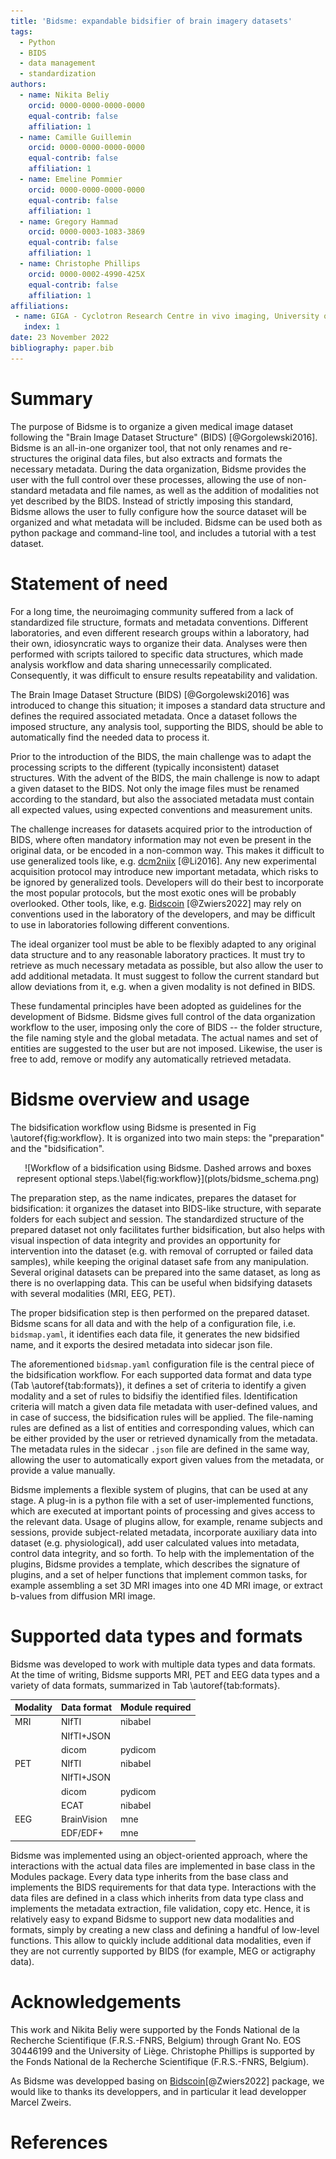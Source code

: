 ```yaml
---
title: 'Bidsme: expandable bidsifier of brain imagery datasets'
tags:
  - Python
  - BIDS
  - data management
  - standardization
authors:
  - name: Nikita Beliy
    orcid: 0000-0000-0000-0000
    equal-contrib: false
    affiliation: 1
  - name: Camille Guillemin
    orcid: 0000-0000-0000-0000
    equal-contrib: false
    affiliation: 1
  - name: Emeline Pommier
    orcid: 0000-0000-0000-0000
    equal-contrib: false
    affiliation: 1
  - name: Gregory Hammad
    orcid: 0000-0003-1083-3869
    equal-contrib: false
    affiliation: 1
  - name: Christophe Phillips
    orcid: 0000-0002-4990-425X
    equal-contrib: false
    affiliation: 1
affiliations:
 - name: GIGA - Cyclotron Research Centre in vivo imaging, University of Liege, Liege, Belgium
   index: 1
date: 23 November 2022
bibliography: paper.bib
---
```


# Summary

The purpose of Bidsme is to organize a given medical image dataset following the "Brain Image Dataset Structure" (BIDS) [@Gorgolewski2016]. Bidsme is an all-in-one organizer tool, that not only renames and re-structures the original data files, but also extracts and formats the necessary metadata. During the data organization, Bidsme provides the user with the full control over these processes, allowing the use of non-standard metadata and file names, as well as the addition of modalities not yet described by the BIDS. Instead of strictly imposing this standard, Bidsme allows the user to fully configure how the source dataset will be organized and what metadata will be included. Bidsme can be used both as python package and command-line tool, and includes a tutorial with a test dataset.

# Statement of need

For a long time, the neuroimaging community suffered from a lack of standardized file structure, formats and metadata conventions. Different laboratories, and even different research groups within a laboratory, had their own, idiosyncratic ways to organize their data. Analyses were then performed with scripts tailored to specific data structures, which made analysis workflow and data sharing unnecessarily complicated. Consequently, it was difficult to ensure results repeatability and validation.

The Brain Image Dataset Structure (BIDS) [@Gorgolewski2016] was introduced to change this situation; it imposes a standard data structure and defines the required associated metadata. Once a dataset follows the imposed structure, any analysis tool, supporting the BIDS, should be able to automatically find the needed data to process it.

Prior to the introduction of the BIDS, the main challenge was to adapt the processing scripts to the different (typically inconsistent) dataset structures. With the advent of the BIDS, the main challenge is now to adapt a given dataset to the BIDS. Not only the image files must be renamed according to the standard, but also the associated metadata must contain all expected values, using expected conventions and measurement units.

The challenge increases for datasets acquired prior to the introduction of BIDS, where often mandatory information may not even be present in the original data, or be encoded in a non-common way. This makes it difficult to use generalized tools like, e.g. [dcm2niix](https://github.com/rordenlab/dcm2niix) [@Li2016]. Any new experimental acquisition protocol may introduce new important metadata, which risks to be ignored by generalized tools. Developers will do their best to incorporate the most popular protocols, but the most exotic ones will be probably overlooked. Other tools, like, e.g. [Bidscoin](https://github.com/Donders-Institute/bidscoin) [@Zwiers2022] may rely on conventions used in the laboratory of the developers, and may be difficult to use in laboratories following different conventions.

The ideal organizer tool must be able to be flexibly adapted to any original data structure and to any reasonable laboratory practices. It must try to retrieve as much necessary metadata as possible, but also allow the user to add additional metadata. It must suggest to follow the current standard but allow deviations from it, e.g. when a given modality is not defined in BIDS.

These fundamental principles have been adopted as guidelines for the development of Bidsme. Bidsme gives full control of the data organization workflow to the user, imposing only the core of BIDS -- the folder structure, the file naming style and the global metadata. The actual names and set of entities are suggested to the user but are not imposed. Likewise, the user is free to add, remove or modify any automatically retrieved metadata.

# Bidsme overview and usage

The bidsification workflow using Bidsme is presented in Fig \autoref{fig:workflow}. It is organized into two main steps: the "preparation" and the "bidsification".

<center>
![Workflow of a bidsification using Bidsme. Dashed arrows and boxes represent optional steps.\label{fig:workflow}](plots/bidsme_schema.png)
</center>

The preparation step, as the name indicates, prepares the dataset for bidsification: it organizes the dataset into BIDS-like structure, with separate folders for each subject and session. The standardized structure of the prepared dataset not only facilitates further bidsification, but also helps with visual inspection of data integrity and provides an opportunity for intervention into the dataset (e.g. with removal of corrupted or failed data samples), while keeping the original dataset safe from any manipulation. Several original datasets can be prepared into the same dataset, as long as there is no overlapping data. This can be useful when bidsifying datasets with several modalities (MRI, EEG, PET).

The proper bidsification step is then performed on the prepared dataset. Bidsme scans for all data and with the help of a configuration file, i.e. `bidsmap.yaml`, it identifies each data file, it generates the new bidsified name, and it exports the desired metadata into sidecar json file.

The aforementioned `bidsmap.yaml` configuration file is the central piece of the bidsification workflow. For each supported data format and data type (Tab \autoref{tab:formats}), it defines a set of criteria to identify a given modality and a set of rules to bidsifiy the identified files. Identification criteria will match a given data file metadata with user-defined values, and in case of success, the bidsification rules will be applied. The file-naming rules are defined as a list of entities and corresponding values, which can be either provided by the user or retrieved dynamically from the metadata. The metadata rules in the sidecar `.json` file are defined in the same way, allowing the user to automatically export given values from the metadata, or provide a value manually.

Bidsme implements a flexible system of plugins, that can be used at any stage. A plug-in is a python file with a set of user-implemented functions, which are executed at important points of processing and gives access to the relevant data. Usage of plugins allow, for example, rename subjects and sessions, provide subject-related metadata, incorporate auxiliary data into dataset (e.g. physiological), add user calculated values into metadata, control data integrity, and so forth. To help with the implementation of the plugins, Bidsme provides a template, which describes the signature of plugins, and a set of helper functions that implement common tasks, for example assembling a set 3D MRI images into one 4D MRI image, or extract b-values from diffusion MRI image.

# Supported data types and formats

Bidsme was developed to work with multiple data types and data formats. At the time of writing, Bidsme supports MRI, PET and EEG data types and a variety of data formats, summarized in Tab \autoref{tab:formats}.

<center>

| Modality | Data format | Module required |
| --------     | -----------        | -------------             |
| MRI        | NIfTI            | nibabel              |
|              | NIfTI+JSON  |                           |
|              | dicom          | pydicom            |
| PET        | NIfTI            | nibabel              |
|              | NIfTI+JSON  |                           |
|              | dicom          | pydicom             |
|              | ECAT            | nibabel               |
| EEG       | BrainVision   | mne                   |
|              | EDF/EDF+    | mne                   |

</center>

Bidsme was implemented using an object-oriented approach, where the interactions with the actual data files are implemented in base class in the Modules package. Every data type inherits from the base class and implements the BIDS requirements for that data type. Interactions with the data files are defined in a class which inherits from data type class and implements the metadata extraction, file validation, copy etc. Hence, it is relatively easy to expand Bidsme to support new data modalities and formats,  simply by creating a new class and defining a handful of low-level functions. This allow to quickly include additional data modalities, even if they are not currently supported by BIDS (for example, MEG or actigraphy data).

# Acknowledgements

This work and Nikita Beliy were supported by the Fonds National de la Recherche Scientifique (F.R.S.-FNRS, Belgium) through Grant No. EOS 30446199 and the University of Liège. Christophe Phillips is supported by the Fonds National de la Recherche Scientifique (F.R.S.-FNRS, Belgium).

As Bidsme was developped basing on [Bidscoin](https://github.com/Donders-Institute/bidscoin)[@Zwiers2022] package, we would like to thanks its developpers, and in particular it lead developper Marcel Zweirs.

# References
